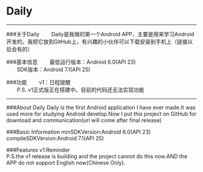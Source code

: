 Daily
====
---------
###关于Daily
&emsp;&emsp;Daily是我做的第一个Android APP，主要是用来学习Android开发的。我把它放到GitHub上，有兴趣的小伙伴可以下载安装到手机上（链接以后会有的）

###基本信息
&emsp;&emsp;最低运行版本：Android 6.0(API 23)<br>
&emsp;&emsp;SDK版本：Android 7.1(API 25)

###功能
&emsp;&emsp;v1：日程提醒<br>
&emsp;&emsp;P.S. v1正式版正在搭建中。目前的代码还无法实现功能

---------

###About Daily
  Daily is the first Android application I have ever made.It was used more for studying Android develop.Now I put this project on GitHub for download and communication(url will come after final release)

###Basic Information
  minSDKVersion:Android 6.0(API 23)<br>
  compileSDKVersion:Android 7.1(API 25)

###Features
  v1:Reminder<br>
  P.S.the v1 release is building and the project cannot do this now.AND the APP do not support English now(Chinese Only).
